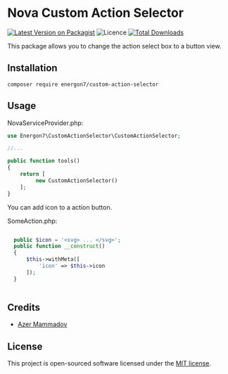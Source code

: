 # Nova Custom Action Selector

[![Latest Version on Packagist](https://img.shields.io/packagist/v/Energon7/custom-action-selector?style=flat-square)](https://packagist.org/packages/energon7/custom-action-selector)
![Licence](https://img.shields.io/github/license/Energon7/custom-action-selector?style=flat-square)
[![Total Downloads](https://poser.pugx.org/energon7/custom-action-selector/downloads?format=flat-square)](https://packagist.org/packages/energon7/custom-action-selector)

This package allows you to change the action select box to a button view.
## Installation

```shell
composer require energon7/custom-action-selector
```

## Usage

NovaServiceProvider.php:

```php
use Energon7\CustomActionSelector\CustomActionSelector;

//...

public function tools()
{
    return [
         new CustomActionSelector()
    ];
}
```

You can add icon to a action button.

SomeAction.php:
```php

  public $icon = '<svg> ... </svg>';
  public function __construct()
  {
      $this->withMeta([
          'icon' => $this->icon
      ]);
  }
  
```


## Credits

- [Azer Mammadov](https://github.com/energon7)

## License

This project is open-sourced software licensed under the [MIT license](LICENSE).
